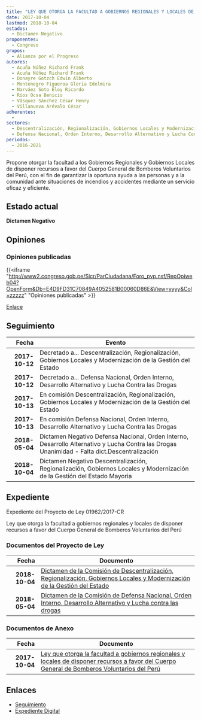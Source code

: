 ```yaml
---
title: "LEY QUE OTORGA LA FACULTAD A GOBIERNOS REGIONALES Y LOCALES DE DISPONER RECURSOS A FAVOR DEL CUERPO GENERAL DE BOMBEROS VOLUNTARIOS DEL PERÚ"
date: 2017-10-04
lastmod: 2018-10-04
estados: 
  - Dictamen Negativo
proponentes: 
  - Congreso
grupos: 
  - Alianza por el Progreso
autores: 
  - Acuña Núñez Richard Frank
  - Acuña Núñez Richard Frank
  - Donayre Gotzch Edwin Alberto
  - Montenegro Figueroa Gloria Edelmira
  - Narváez Soto Eloy Ricardo
  - Ríos Ocsa Benicio
  - Vásquez Sánchez César Henry
  - Villanueva Arévalo César
adherentes: 
  - 
sectores: 
  - Descentralización, Regionalización, Gobiernos Locales y Modernización de la Gestión del Estado
  - Defensa Nacional, Orden Interno, Desarrollo Alternativo y Lucha Contra las Drogas
periodos: 
  - 2016-2021
---
```


Propone otorgar la facultad a los Gobiernos Regionales y Gobiernos Locales de disponer recursos a favor del Cuerpo General de Bomberos Voluntarios del Perú, con el fin de garantizar la oportuna ayuda a las personas y a la comunidad ante situaciones de incendios y accidentes mediante un servicio eficaz y eficiente.


## Estado actual

**Dictamen Negativo**

## Opiniones

### Opiniones publicadas

{{<iframe "http://www2.congreso.gob.pe/Sicr/ParCiudadana/Foro_pvp.nsf/RepOpiweb04?OpenForm&Db=E4D9FD31C70849A4052581B00060D86E&View=yyyy&Col=zzzzz" "Opiniones publicadas" >}}

[Enlace](http://www2.congreso.gob.pe/Sicr/ParCiudadana/Foro_pvp.nsf/RepOpiweb04?OpenForm&Db=E4D9FD31C70849A4052581B00060D86E&View=yyyy&Col=zzzzz)

## Seguimiento

| Fecha | Evento |
|------:|--------|
| **2017-10-12** | Decretado a... Descentralización, Regionalización, Gobiernos Locales y Modernización de la Gestión del Estado|
| **2017-10-12** | Decretado a... Defensa Nacional, Orden Interno, Desarrollo Alternativo y Lucha Contra las Drogas|
| **2017-10-13** | En comisión Descentralización, Regionalización, Gobiernos Locales y Modernización de la Gestión del Estado|
| **2017-10-13** | En comisión Defensa Nacional, Orden Interno, Desarrollo Alternativo y Lucha Contra las Drogas|
| **2018-05-04** | Dictamen Negativo Defensa Nacional, Orden Interno, Desarrollo Alternativo y Lucha Contra las Drogas Unanimidad - Falta dict.Descentralización|
| **2018-10-04** | Dictamen Negativo Descentralización, Regionalización, Gobiernos Locales y Modernización de la Gestión del Estado Mayoria|


## Expediente

Expediente del Proyecto de Ley 01962/2017-CR

Ley que otorga la facultad a gobiernos regionales y locales de disponer recursos a favor del Cuerpo General de Bomberos Voluntarios del Perú


### Documentos del Proyecto de Ley

| Fecha | Documento |
|------:|--------|
| **2018-10-04** | [Dictamen de la Comisión de Descentralización, Regionalización, Gobiernos Locales y Modernización de la Gestión del Estado](http://www.leyes.congreso.gob.pe/Documentos/2016_2021/Dictamenes/Proyectos_de_Ley/01962DC08MAY20181004.PDF) |
| **2018-05-04** | [Dictamen de la Comisión de Defensa Nacional, Orden Interno, Desarrollo Alternativo y Lucha contra las drogas](http://www.leyes.congreso.gob.pe/Documentos/2016_2021/Dictamenes/Proyectos_de_Ley/01962DC07MAY20180504.pdf) |

### Documentos de Anexo

| Fecha | Documento |
|------:|--------|
| **2017-10-04** | [Ley que otorga la facultad a gobiernos regionales y locales de disponer recursos a favor del Cuerpo General de Bomberos Voluntarios del Perú](http://www.leyes.congreso.gob.pe/Documentos/2016_2021/Proyectos_de_Ley_y_de_Resoluciones_Legislativas/PL0196220171004.pdf) |

## Enlaces 

- [Seguimiento](http://www2.congreso.gob.pe/Sicr/TraDocEstProc/CLProLey2016.nsf/f7fff46988ca05b1052578e100829cc7/974cddf85dd5768e052581b00057b0b5?OpenDocument)
- [Expediente Digital](http://www2.congreso.gob.pe/Sicr/TraDocEstProc/CLProLey2016.nsf/f7fff46988ca05b1052578e100829cc7/974cddf85dd5768e052581b00057b0b5?OpenDocument&Click=05257FB7005EB655.eb71d0cf91d8294e05256cdf006b5706/$Body/0.1C6C)
